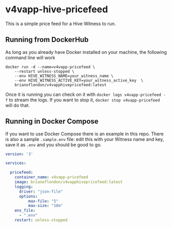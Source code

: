 # v4vapp-hive-pricefeed
This is a simple price feed for a Hive Witness to run.

## Running from DockerHub

As long as you already have Docker installed on your machine, the following command line will work

```shell
docker run -d --name=v4vapp-pricefeed \
    --restart unless-stopped \
    --env HIVE_WITNESS_NAME=your_witness_name \
    --env HIVE_WITNESS_ACTIVE_KEY=your_witness_active_key  \
    brianoflondon/v4vapphivepricefeed:latest
```

Once it is running you can check on it with `docker logs v4vapp-pricefeed -f` to stream the logs. If you want to stop it, `docker stop v4vapp-pricefeed` will do that.

## Running in Docker Compose

If you want to use Docker Compose there is an example in this repo. There is also a sample `.sample.env` file: edit this with your Witness name and key, save it as `.env` and you should be good to go.

```yaml
version: '3'

services:

  pricefeed:
    container_name: v4vapp-pricefeed
    image: brianoflondon/v4vapphivepricefeed:latest
    logging:
      driver: "json-file"
      options:
          max-file: "5"
          max-size: "10m"
    env_file:
      - ".env"
    restart: unless-stopped
```
